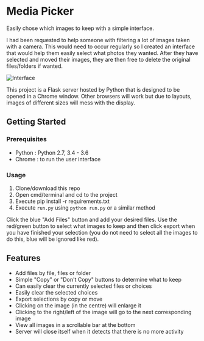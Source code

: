 # Media Picker
Easily chose which images to keep with a simple interface.

I had been requested to help someone with filtering a lot of images taken with a camera. This would need to occur regularly so I created an interface that would help them easily select what photos they wanted. After they have selected and moved their images, they are then free to delete the original files/folders if wanted.

![Interface](https://nitratine.net/post-assets/media-picker/interface.jpg)

This project is a Flask server hosted by Python that is designed to be opened in a Chrome window. Other browsers will work but due to layouts, images of different sizes will mess with the display.

## Getting Started

### Prerequisites
 - Python : Python 2.7, 3.4 - 3.6
 - Chrome : to run the user interface

### Usage
1. Clone/download this repo
2. Open cmd/terminal and cd to the project
3. Execute pip install -r requirements.txt
4. Execute `run.py` using `python run.py` or a similar method

Click the blue "Add Files" button and add your desired files. Use the red/green button to select what images to keep and then click export when you have finished your selection (you do not need to select all the images to do this, blue will be ignored like red).

## Features
 - Add files by file, files or folder
 - Simple "Copy" or "Don't Copy" buttons to determine what to keep
 - Can easily clear the currently selected files or choices
 - Easily clear the selected choices
 - Export selections by copy or move
 - Clicking on the image (in the centre) will enlarge it
 - Clicking to the right/left of the image will go to the next corresponding image
 - View all images in a scrollable bar at the bottom
 - Server will close itself when it detects that there is no more activity
